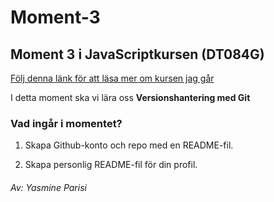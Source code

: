 # Moment-3

## Moment 3 i JavaScriptkursen (DT084G) 
[Följ denna länk för att läsa mer om kursen jag går](https://www.miun.se/utbildning/kursplaner-och-utbildningsplaner/DT084G/)

I detta moment ska vi lära oss **Versionshantering med Git**

### Vad ingår i momentet?
1. Skapa Github-konto och repo med en README-fil.

2. Skapa personlig README-fil för din profil.




###### Av: Yasmine Parisi
